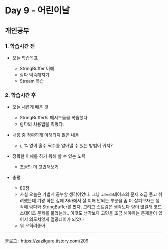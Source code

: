# Day 9 - 어린이날

## 개인공부

### 1. 학습시간 전
* 오늘 학습목표

    * StringBuffer 이해
    * 람다 익숙해지기
    * Stream 복습

### 2. 학습시간 후
* 오늘 새롭게 배운 것

    * StringBuffer의 메서드들을 복습했다.
    * 람다의 사용법을 익혔다.
* 내용 중 정확하게 이해되지 않은 내용

    * /, % 없이 홀수 짝수를 알아낼 수 있는 방법이 뭐지?
* 정확한 이해를 하기 워해 할 수 있는 노력

    * 조금만 더 고민해보기
* 총평

    * 80점
    * 사실 오늘은 가볍게 공부할 생각이었다. 그냥 코드스테이츠의 문제 조금 풀고 쉬려했는데
    기왕 하는 김에 자바에서 잘 이해 안되는 부분을 좀 더 살펴보자는 생각에 람다와 StringBuffer를 봤다.
    그리고 스트림은 생각보다 양이 많길래 코드스테이츠 문제를 풀었는데.. 이것도 생각보다 고민을 조금
    해야하는 문제들이 있어서 의도치않게 열공데이가 되었다
    * 뭐 오히려좋아

---
블로그 : https://zazilgure.tistory.com/209